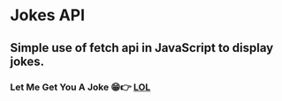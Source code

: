 # Jokes API
## Simple use of fetch api in JavaScript to display jokes.
### Let Me Get You A Joke 😁👉 [LOL](https://nisargmandaliya9.github.io/jokesAPI)
